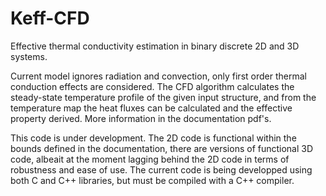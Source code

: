 # Keff-CFD
Effective thermal conductivity estimation in binary discrete 2D and 3D systems.

Current model ignores radiation and convection, only first order thermal conduction effects are considered. The CFD algorithm calculates the steady-state temperature profile of the given input structure, and from the temperature map the heat fluxes can be calculated and the effective property derived. More information in the documentation pdf's.

This code is under development. The 2D code is functional within the bounds defined in the documentation, there are versions of functional 3D code, albeait at the moment lagging behind the 2D code in terms of robustness and ease of use. The current code is being developped using both C and C++ libraries, but must be compiled with a C++ compiler.
